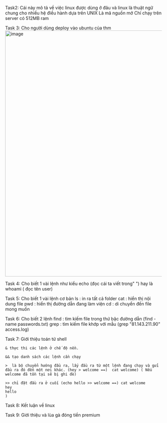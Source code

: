 Task2:
Cái này mô tả về việc linux được dùng ở đâu và linux là thuật ngữ chung cho  nhiều hệ điều hành dựa trên UNIX 
Là mã nguồn mở
Chỉ chạy trên server có 512MB ram

Task 3:
Cho người dùng deploy vào ubuntu của thm
<img width="948" height="790" alt="image" src="https://github.com/user-attachments/assets/95a1e121-7eb8-486d-ba77-079f8a39e202" />

Task 4:
Cho biết 1 vài lệnh như kiểu echo (đọc cái ta viết trong" ") hay là whoami ( đọc tên user)

Task 5:
Cho biết 1 vài lệnh cơ bản 
ls : in ra tất cả folder
cat : hiển thị nội dung file
pwd : hiển thị đường dẫn đang làm viện
cd : di chuyển đến file mong muốn

Task 6:
Cho biết 2 lệnh
find : tìm kiếm file trong thứ bậc đường dẫn (find -name passwords.txt)
grep : tìm kiếm file khớp với mẫu (grep "81.143.211.90" access.log)

Task 7:
Giới thiệu toán tử shell

    & thực thi các lệnh ở chế độ nền.
    
    && tạo danh sách các lệnh cần chạy
    
    >  là bộ chuyển hướng đầu ra, lấy đầu ra từ một lệnh đang chạy và gửi đầu ra đó đến một nơi khác. (hey > welcome ==)  cat welcome) ( Nếu welcome đã tồn tại sẽ bị ghi đè)
    
    >> chỉ đặt đầu ra ở cuối (echo hello >> welcome ==) cat welcome
    hey
    hello
    )

Task 8:
Kết luận về linux

Task 9:
Giới thiệu và lùa gà đóng tiền premium


